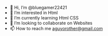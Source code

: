 - 👋 Hi, I’m @bluegamer22421
- 👀 I’m interested in Html
- 🌱 I’m currently learning Html CSS
- 💞️ I’m looking to collaborate on Websites
- 📫 How to reach me aguyorother@gmail.com

<!---
bluegamer22421/bluegamer22421 is a ✨ special ✨ repository because its `README.md` (this file) appears on your GitHub profile.
You can click the Preview link to take a look at your changes.

--->
